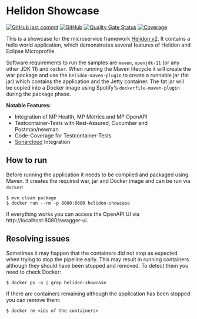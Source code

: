 # Helidon Showcase

[![GitHub last commit](https://img.shields.io/github/last-commit/stephan-mueller/helidon-showcase)](https://github.com/stephan-mueller/helidon-showcase/commits) 
[![GitHub](https://img.shields.io/github/license/stephan-mueller/helidon-showcase)](https://github.com/stephan-mueller/helidon-showcase/blob/master/LICENSE)
[![Quality Gate Status](https://sonarcloud.io/api/project_badges/measure?project=stephan-mueller_helidon-showcase&metric=alert_status)](https://sonarcloud.io/dashboard?id=stephan-mueller_helidon-showcase)
[![Coverage](https://sonarcloud.io/api/project_badges/measure?project=stephan-mueller_helidon-showcase&metric=coverage)](https://sonarcloud.io/dashboard?id=stephan-mueller_helidon-showcase)

This is a showcase for the microservice framework [Helidon v2](https://helidon.io). It contains a hello world application, 
which demonstrates several features of Helidon and Eclipse Microprofile

Software requirements to run the samples are `maven`, `openjdk-11` (or any other JDK 11) and `docker`. When running the Maven lifecycle 
it will create the war package and use the `helidon-maven-plugin` to create a runnable jar (fat jar) which contains the application 
and the Jetty container. The fat jar will be copied into a Docker image using Spotify's `dockerfile-maven-plugin` during the package phase.

**Notable Features:**
* Integration of MP Health, MP Metrics and MP OpenAPI
* Testcontainer-Tests with Rest-Assured, Cucumber and Postman/newman
* Code-Coverage for Testcontainer-Tests
* [Sonarcloud](https://sonarcloud.io) Integration

## How to run

Before running the application it needs to be compiled and packaged using Maven. It creates the required war,
jar and Docker image and can be run via `docker`:

```shell script
$ mvn clean package
$ docker run --rm -p 8080:8080 helidon-showcase
```

If everything works you can access the OpenAPI UI via http://localhost:8080/swagger-ui.

## Resolving issues

Sometimes it may happen that the containers did not stop as expected when trying to stop the pipeline early. This may
result in running containers although they should have been stopped and removed. To detect them you need to check
Docker:

```shell script
$ docker ps -a | grep helidon-showcase
```

If there are containers remaining although the application has been stopped you can remove them:

````shell script
$ docker rm <ids of the containers>
````